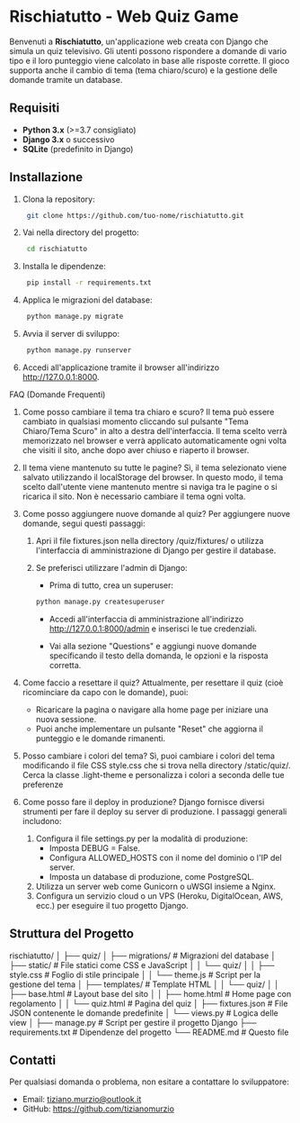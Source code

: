 # Rischiatutto - Web Quiz Game

Benvenuti a **Rischiatutto**, un'applicazione web creata con Django che simula un quiz televisivo. Gli utenti possono rispondere a domande di vario tipo e il loro punteggio viene calcolato in base alle risposte corrette. Il gioco supporta anche il cambio di tema (tema chiaro/scuro) e la gestione delle domande tramite un database.

## Requisiti

- **Python 3.x** (>=3.7 consigliato)
- **Django 3.x** o successivo
- **SQLite** (predefinito in Django)

## Installazione

1. Clona la repository:

   ```bash
    git clone https://github.com/tuo-nome/rischiatutto.git
    ```
2. Vai nella directory del progetto:
   ```bash
    cd rischiatutto
    ```
3. Installa le dipendenze:
   ```bash
    pip install -r requirements.txt
    ```
4. Applica le migrazioni del database:
   ```bash
    python manage.py migrate
    ```
5. Avvia il server di sviluppo: 
   ```bash
    python manage.py runserver
    ```
6. Accedi all'applicazione tramite il browser all'indirizzo http://127.0.0.1:8000.

FAQ (Domande Frequenti)
1. Come posso cambiare il tema tra chiaro e scuro?
Il tema può essere cambiato in qualsiasi momento cliccando sul pulsante "Tema Chiaro/Tema Scuro" in alto a destra dell'interfaccia. Il tema scelto verrà memorizzato nel browser e verrà applicato automaticamente ogni volta che visiti il sito, anche dopo aver chiuso e riaperto il browser.

2. Il tema viene mantenuto su tutte le pagine?
Sì, il tema selezionato viene salvato utilizzando il localStorage del browser. In questo modo, il tema scelto dall'utente viene mantenuto mentre si naviga tra le pagine o si ricarica il sito. Non è necessario cambiare il tema ogni volta.

3. Come posso aggiungere nuove domande al quiz?
Per aggiungere nuove domande, segui questi passaggi:

    1. Apri il file fixtures.json nella directory /quiz/fixtures/ o utilizza l'interfaccia di amministrazione di Django per gestire il database.

    2. Se preferisci utilizzare l'admin di Django:

        - Prima di tutto, crea un superuser:
        ```bash
        python manage.py createsuperuser
        ```
        - Accedi all'interfaccia di amministrazione all'indirizzo http://127.0.0.1:8000/admin e inserisci le tue credenziali.

        - Vai alla sezione "Questions" e aggiungi nuove domande specificando il testo della domanda, le opzioni e la risposta corretta.
4. Come faccio a resettare il quiz?
    Attualmente, per resettare il quiz (cioè ricominciare da capo con le domande), puoi:

    - Ricaricare la pagina o navigare alla home page per iniziare una nuova sessione.
    - Puoi anche implementare un pulsante "Reset" che aggiorna il punteggio e le domande rimanenti.
5. Posso cambiare i colori del tema?
Sì, puoi cambiare i colori del tema modificando il file CSS style.css che si trova nella directory /static/quiz/. Cerca la classe .light-theme e personalizza i colori a seconda delle tue preferenze
6. Come posso fare il deploy in produzione?
Django fornisce diversi strumenti per fare il deploy su server di produzione. I passaggi generali includono:

    1. Configura il file settings.py per la modalità di produzione:
        - Imposta DEBUG = False.
        - Configura ALLOWED_HOSTS con il nome del dominio o l'IP del server.
        - Imposta un database di produzione, come PostgreSQL.
    2. Utilizza un server web come Gunicorn o uWSGI insieme a Nginx.
    3. Configura un servizio cloud o un VPS (Heroku, DigitalOcean, AWS, ecc.) per eseguire il tuo progetto Django.

## Struttura del Progetto
rischiatutto/
│
├── quiz/
│   ├── migrations/        # Migrazioni del database
│   ├── static/            # File statici come CSS e JavaScript
│   │   └── quiz/
│   │       ├── style.css  # Foglio di stile principale
│   │       └── theme.js   # Script per la gestione del tema
│   ├── templates/         # Template HTML
│   │   └── quiz/
│   │       ├── base.html  # Layout base del sito
│   │       ├── home.html  # Home page con regolamento
│   │       └── quiz.html  # Pagina del quiz
│   ├── fixtures.json      # File JSON contenente le domande predefinite
│   └── views.py           # Logica delle view
│
├── manage.py              # Script per gestire il progetto Django
├── requirements.txt       # Dipendenze del progetto
└── README.md              # Questo file

## Contatti
Per qualsiasi domanda o problema, non esitare a contattare lo sviluppatore:

- Email: tiziano.murzio@outlook.it
- GitHub: https://github.com/tizianomurzio
